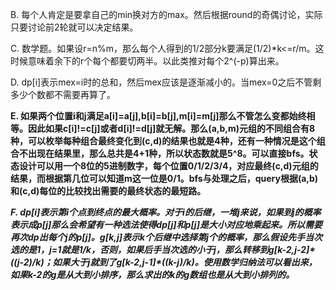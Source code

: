 B. 每个人肯定是要拿自己的min换对方的max。然后根据round的奇偶讨论，实际只要讨论前2轮就可以决定结果。

C. 数学题。如果设r=n%m，那么每个人得到的1/2部分k要满足(1/2)\*k<=r/m。这时候意味着余下的r个每个都要切两半。以此类推对每个2^(-p)算出来。

D. dp[i]表示mex=i时的总和，然后mex应该是逐渐减小的。当mex=0之后不管剩多少个数都不需要再算了。

**E. 如果两个位置i和j满足a[i]=a[j],b[i]=b[j],m[i]=m[j]那么不管怎么变都始终相等。因此如果c[i]!=c[j]或者d[i]!=d[j]就无解。那么(a,b,m)元组的不同组合有8种，可以枚举每种组合最终变化到(c,d)的结果也就是4种，还有一种情况是这个组合不出现在结果里，那么总共是4+1种，所以状态数就是5^8。可以直接bfs。状态设计可以用一个8位的5进制数字，每个位置0/1/2/3/4，对应最终(c,d)元组的结果，而根据第几位可以知道m这一位是0/1。bfs与处理之后，query根据(a,b)和(c,d)每位的比较找出需要的最终状态的最短路。**

***F. dp[i]表示第i个点到终点的最大概率。对于i的后继，一堆j来说，如果到j的概率表示成p[j]那么会希望有一种选法使得dp[j]和p[j]是大小对应地乘起来。所以需要再次dp出每个j的p[j]。g[k,j]表示k个后继中选择第j个的概率，那么假设先手当次选的是1，j=1就是1/k，否则，如果后手当次选的小于j，那么转移到g[k-2,j-2]\*((j-2)/k)；如果大于j就到了g[k-2,j-1]\*((k-j)/k)。使用数学归纳法可以看出来，如果k-2的g是从大到小排序，那么求出的k的g数组也是从大到小排列的。***
